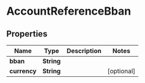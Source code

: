 
# AccountReferenceBban

## Properties
Name | Type | Description | Notes
------------ | ------------- | ------------- | -------------
**bban** | **String** |  | 
**currency** | **String** |  |  [optional]




